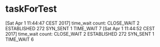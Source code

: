 # taskForTest
[Sat Apr  1 11:44:47 CEST 2017] time_wait count:
CLOSE_WAIT 2
ESTABLISHED 272
SYN_SENT 1
TIME_WAIT 7
[Sat Apr  1 11:44:52 CEST 2017] time_wait count:
CLOSE_WAIT 2
ESTABLISHED 272
SYN_SENT 1
TIME_WAIT 6
